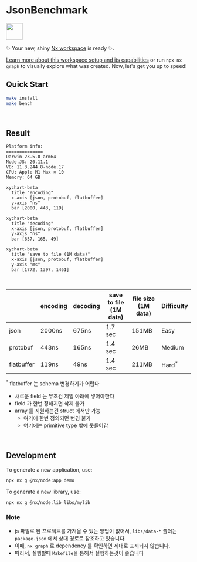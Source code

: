 # JsonBenchmark

<a alt="Nx logo" href="https://nx.dev" target="_blank" rel="noreferrer"><img src="https://raw.githubusercontent.com/nrwl/nx/master/images/nx-logo.png" width="45"></a>

✨ Your new, shiny [Nx workspace](https://nx.dev) is ready ✨.

[Learn more about this workspace setup and its capabilities](https://nx.dev/nx-api/node?utm_source=nx_project&amp;utm_medium=readme&amp;utm_campaign=nx_projects) or run `npx nx graph` to visually explore what was created. Now, let's get you up to speed!

## Quick Start

```sh
make install
make bench
```

<br>

## Result
```
Platform info:
==============
Darwin 23.5.0 arm64
Node.JS: 20.11.1
V8: 11.3.244.8-node.17
CPU: Apple M1 Max × 10
Memory: 64 GB
```

```mermaid
xychart-beta
  title "encoding"
  x-axis [json, protobuf, flatbuffer]
  y-axis "ns"
  bar [2000, 443, 119]
```

```mermaid
xychart-beta
  title "decoding"
  x-axis [json, protobuf, flatbuffer]
  y-axis "ns"
  bar [657, 165, 49]
```

```mermaid
xychart-beta
  title "save to file (1M data)"
  x-axis [json, protobuf, flatbuffer]
  y-axis "ms"
  bar [1772, 1397, 1461]
```

<br>

|            | encoding | decoding | save to file (1M data) | file size (1M data) | Difficulty      |
|------------|----------|----------|------------------------|---------------------|-----------------|
| json       | 2000ns   | 675ns    | 1.7 sec                | 151MB               | Easy            |
| protobuf   | 443ns    | 165ns    | 1.4 sec                | 26MB                | Medium          |
| flatbuffer | 119ns    | 49ns     | 1.4 sec                | 211MB               | Hard<sup>*</sub>|

<sup>*</sup> flatbuffer 는 schema 변경하기가 어렵다
- 새로운 field 는 무조건 제일 아래에 넣어야한다
- field 가 한번 정해지면 삭제 불가
- array 를 지원하는건 struct 에서만 가능
  - 여기에 한번 정의되면 변경 불가
  - 여기에는 primitive type 밖에 못들어감

<br>

## Development

To generate a new application, use:

```sh
npx nx g @nx/node:app demo
```

To generate a new library, use:

```sh
npx nx g @nx/node:lib libs/mylib
```

### Note
- js 파일로 된 프로젝트를 가져올 수 있는 방법이 없어서, `libs/data-*` 폴더는 `package.json` 에서 상대 경로로 참조하고 있습니다.
- 이때, `nx graph` 로 dependency 를 확인하면 제대로 표시되지 않습니다.
- 따라서, 실행할때 `Makefile`을 통해서 실행하는것이 좋습니다
